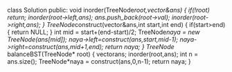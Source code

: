 class Solution 
public:
    void inorder(TreeNode*root,vector<int>&ans)
    {
        if(!root)
        return;
        inorder(root->left,ans);
        ans.push_back(root->val);
        inorder(root->right,ans);
    }
    TreeNode*construct(vector<int>&ans,int start,int end)
    {
        if(start>end)
        {
            return NULL;
        }
        int mid = start+(end-start)/2;
        TreeNode*naya = new TreeNode(ans[mid]);
        naya->left=construct(ans,start,mid-1);
        naya->right=construct(ans,mid+1,end);
        return naya;
    }
    TreeNode* balanceBST(TreeNode* root) 
    {
        vector<int>ans;
        inorder(root,ans);
        int n = ans.size();
        TreeNode*naya = construct(ans,0,n-1);
        return naya;
    }